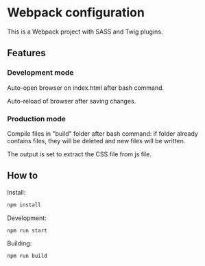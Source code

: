 Webpack configuration
=============

This is a Webpack project with SASS and Twig plugins.

Features
----------------

### Development mode 

Auto-open browser on index.html after bash command.

Auto-reload of browser after saving changes.

### Production mode

Compile files in "build" folder after bash command: if folder already contains files, they will be deleted and new files will be written.

The output is set to extract the CSS file from js file.


How to
----------------

Install:

```bash
npm install
```


Development:

```bash
npm run start
```


Building:

```bash
npm run build
```
